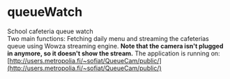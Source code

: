 # queueWatch
School cafeteria queue watch\
Two main functions: Fetching daily menu and streaming the cafeterias queue using Wowza streaming engine.
**Note that the camera isn't plugged in anymore, so it doesn't show the stream.**
The application is running on:
[http://users.metropolia.fi/~sofiat/QueueCam/public/](http://users.metropolia.fi/~sofiat/QueueCam/public/)
